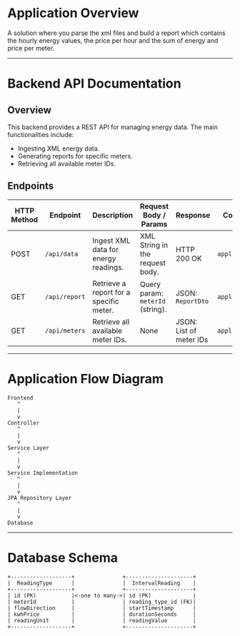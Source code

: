 # Application Overview
A solution where you parse the xml files and build a report which contains the hourly energy values, the price per hour and the sum of energy and price per meter.


---

# Backend API Documentation

## Overview
This backend provides a REST API for managing energy data. The main functionalities include:
- Ingesting XML energy data.
- Generating reports for specific meters.
- Retrieving all available meter IDs.

## Endpoints

| HTTP Method | Endpoint       | Description                                   | Request Body / Params                     | Response                       | Content Type         |
|-------------|----------------|-----------------------------------------------|-------------------------------------------|--------------------------------|----------------------|
| POST        | `/api/data`    | Ingest XML data for energy readings.          | XML String in the request body.           | HTTP 200 OK                   | `application/xml`    |
| GET         | `/api/report`  | Retrieve a report for a specific meter.       | Query param: `meterId` (string).          | JSON: `ReportDto`             | `application/json`   |
| GET         | `/api/meters`  | Retrieve all available meter IDs.             | None                                      | JSON: List of meter IDs        | `application/json`   |


---

# Application Flow Diagram

```
Frontend
   ^
   |
   v
Controller
   ^
   |
   v
Service Layer
   ^
   |
   v
Service Implementation
   ^
   |
   v
JPA Repository Layer
   ^
   |
   v 
Database
```

---

# Database Schema

```
+-------------------+               +---------------------+
|  ReadingType      |               |  IntervalReading    |
+-------------------+               +---------------------+
| id (PK)           |<-one to many->| id (PK)             |
| meterId           |               | reading_type_id (FK)|
| flowDirection     |               | startTimestamp      |
| kwhPrice          |               | durationSeconds     |
| readingUnit       |               | readingValue        |
+-------------------+               +---------------------+
```
